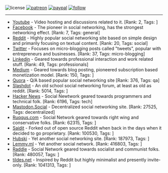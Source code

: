 ![license](https://img.shields.io/github/license/prahladyeri/siterank-stats.svg)
[![patreon](https://img.shields.io/badge/Patreon-brown.svg?logo=patreon)](https://www.patreon.com/prahladyeri)
[![paypal](https://img.shields.io/badge/PayPal-blue.svg?logo=paypal)](https://www.paypal.com/cgi-bin/webscr?cmd=_s-xclick&hosted_button_id=JM8FUXNFUK6EU)
[![follow](https://img.shields.io/twitter/follow/prahladyeri.svg?style=social)](https://twitter.com/prahladyeri)

---
- [Youtube](https://www.youtube.com/) - Video hosting and discussions related to it. [Rank: 2, Tags: ]
- [Facebook](https://www.facebook.com/) - The pioneer in social networking, has the strongest networking effect. [Rank: 7, Tags: general]
- [Reddit](https://www.reddit.com) - Highly popular social networking site based on simple design and primarily focusing on textual content. [Rank: 20, Tags: social]
- [Twitter](https://twitter.com/) - Focuses on micro-blogging posts called "tweets", popular with entrepreneurs and businesses. [Rank: 37, Tags: micro-blogging]
- [Linkedin](https://www.linkedin.com/) - Geared towards professional interaction and work related stuff. [Rank: 49, Tags: professionals]
- [Medium](https://medium.com/) - Geared towards blog posting, pioneered subscription based monetization model. [Rank: 150, Tags: ]
- [Quora](https://www.quora.com/) - Q/A based popular social networking site [Rank: 376, Tags: qa]
- [Slashdot](https://slashdot.org/) - An old school social networking forum, at least as old as reddit. [Rank: 5014, Tags: ]
- [Hacker News](https://news.ycombinator.com) - Social Newtwork geared towards programmers and technical folk. [Rank: 6196, Tags: tech]
- [Mastodon.Social](https://mastodon.social/) - Decentralized social networking site. [Rank: 27525, Tags: decentralized]
- [Ruqqus.com](https://ruqqus.com/) - Social Network geared towards right wing and conservative folks. [Rank: 62315, Tags: ]
- [Saidit](https://saidit.net/) - Forked out of open source Reddit when back in the days when it decided to go proprietary. [Rank: 100530, Tags: ]
- [Hubski](https://hubski.com/) - Yet another social networking site. [Rank: 187973, Tags: ]
- [Lemmy.ml](https://lemmy.ml/) - Yet another social network. [Rank: 416803, Tags: ]
- [Raddle](https://raddle.me/) - Social Network geared towards socialist and communist folks. [Rank: 480057, Tags: ]
- [tildes.net](https://tildes.net/) - Inspired by Reddit but highly minimalist and presently invite-only. [Rank: 1041313, Tags: ]

